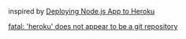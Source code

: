 inspired by [Deploying Node.js App to Heroku](https://www.youtube.com/watch?v=uLF_hmtxAsY)

[fatal: 'heroku' does not appear to be a git repository](http://stackoverflow.com/questions/18406721/heroku-does-not-appear-to-be-a-git-repository)
